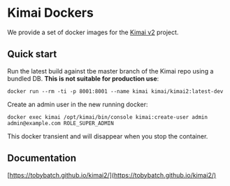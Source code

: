 # Kimai Dockers


We provide a set of docker images for the [Kimai v2](https://github.com/kevinpapst/kimai2) project.

## Quick start

Run the latest build against tbe master branch of the Kimai repo using a bundled DB. **This is not suitable for production use**:

    docker run --rm -ti -p 8001:8001 --name kimai kimai/kimai2:latest-dev

Create an admin user in the new running docker:

    docker exec kimai /opt/kimai/bin/console kimai:create-user admin admin@example.com ROLE_SUPER_ADMIN

This docker transient and will disappear when you stop the container.

## Documentation

[https://tobybatch.github.io/kimai2/](https://tobybatch.github.io/kimai2/)
